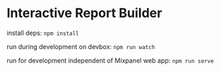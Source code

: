 Interactive Report Builder
==========================

install deps:
`npm install`

run during development on devbox:
`npm run watch`

run for development independent of Mixpanel web app:
`npm run serve`
